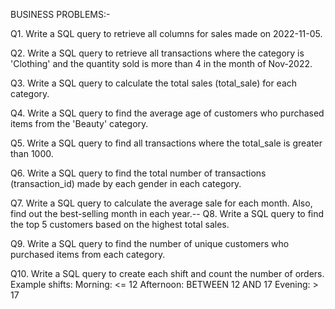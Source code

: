 BUSINESS PROBLEMS:-

 Q1. Write a SQL query to retrieve all columns for sales made on 2022-11-05.

Q2. Write a SQL query to retrieve all transactions where the category is 'Clothing' and the quantity sold is more than 4 in the month of Nov-2022.

Q3. Write a SQL query to calculate the total sales (total_sale) for each category.

Q4. Write a SQL query to find the average age of customers who purchased items from the 'Beauty' category.

Q5. Write a SQL query to find all transactions where the total_sale is greater than 1000.

Q6. Write a SQL query to find the total number of transactions (transaction_id) made by each gender in each category.

 Q7. Write a SQL query to calculate the average sale for each month. Also, find out the best-selling month in each year.-- Q8. Write a SQL query to find the top 5 customers based on the highest total sales.

 Q9. Write a SQL query to find the number of unique customers who purchased items from each category.

 Q10. Write a SQL query to create each shift and count the number of orders.
 Example shifts: Morning: <= 12 Afternoon: BETWEEN 12 AND 17 Evening: > 17

